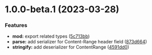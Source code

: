 # 1.0.0-beta.1 (2023-03-28)


### Features

* **mod:** export related types ([5c713bb](https://github.com/httpland/content-range-parser/commit/5c713bb0cd7268231f1abdb17da1d43771d811c1))
* **parse:** add serializer for Content-Range header field ([873d664](https://github.com/httpland/content-range-parser/commit/873d6647c79c0e3fe020da276db95acf05418619))
* **stringify:** add deserializer for ContentRange ([4591dd0](https://github.com/httpland/content-range-parser/commit/4591dd094dc68214382bd71ba644dad2b7bd05ec))
